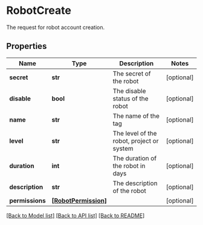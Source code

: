 # RobotCreate

The request for robot account creation.

## Properties
Name | Type | Description | Notes
------------ | ------------- | ------------- | -------------
**secret** | **str** | The secret of the robot | [optional] 
**disable** | **bool** | The disable status of the robot | [optional] 
**name** | **str** | The name of the tag | [optional] 
**level** | **str** | The level of the robot, project or system | [optional] 
**duration** | **int** | The duration of the robot in days | [optional] 
**description** | **str** | The description of the robot | [optional] 
**permissions** | [**[RobotPermission]**](RobotPermission.md) |  | [optional] 

[[Back to Model list]](../README.md#documentation-for-models) [[Back to API list]](../README.md#documentation-for-api-endpoints) [[Back to README]](../README.md)


